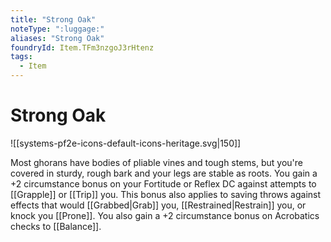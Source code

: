 ```yaml
---
title: "Strong Oak"
noteType: ":luggage:"
aliases: "Strong Oak"
foundryId: Item.TFm3nzgoJ3rHtenz
tags:
  - Item
---
```


# Strong Oak
![[systems-pf2e-icons-default-icons-heritage.svg|150]]

Most ghorans have bodies of pliable vines and tough stems, but you're covered in sturdy, rough bark and your legs are stable as roots. You gain a +2 circumstance bonus on your Fortitude or Reflex DC against attempts to [[Grapple]] or [[Trip]] you. This bonus also applies to saving throws against effects that would [[Grabbed|Grab]] you, [[Restrained|Restrain]] you, or knock you [[Prone]]. You also gain a +2 circumstance bonus on Acrobatics checks to [[Balance]].
